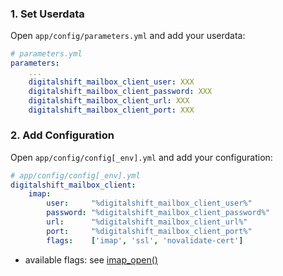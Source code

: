 ### 1. Set Userdata

Open `app/config/parameters.yml` and add your userdata:

```yml
# parameters.yml
parameters:
    ...
    digitalshift_mailbox_client_user: XXX
    digitalshift_mailbox_client_password: XXX
    digitalshift_mailbox_client_url: XXX
    digitalshift_mailbox_client_port: XXX
```

### 2. Add Configuration

Open `app/config/config[_env].yml` and add your configuration:

```yaml
# app/config/config[_env].yml
digitalshift_mailbox_client:
    imap:
        user:     "%digitalshift_mailbox_client_user%"
        password: "%digitalshift_mailbox_client_password%"
        url:      "%digitalshift_mailbox_client_url%"
        port:     "%digitalshift_mailbox_client_port%"
        flags:    ['imap', 'ssl', 'novalidate-cert']
```

* available flags: see [imap_open()](http://www.php.net/manual/de/function.imap-open.php)
